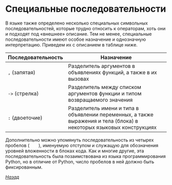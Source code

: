 # Специальные последовательности

В языке также определено несколько специальных символьных последовательностей, которые трудно относить к операторам, хоть они и подходят под «внешнее» описание. Тем не менее, специальные последовательности имеют особое назначение и однозначную интерпретацию. Приведем их с описанием в таблице ниже.

Последовательность | Назначение
------------------ | ----------
`,` (запятая) | Разделитель аргументов в объявлениях функций, а также в их вызовах
`->` (стрелка) | Разделитель между списком аргументов функции и типом возвращаемого значения
`:` (двоеточие) | Разделитель имени и типа в объявлении переменных, а также выражения и тела (блока) в некоторых языковых конструкциях

Дополнительно можно упомянуть последовательность из четырех пробелов (`    `), именуемую отступом и служащую для обозначения уровней вложенности в блоках кода. Как и многие другие, эта последовательность была позаимствована из языка программирования Python, но в отличие от Python, число пробелов в ней должно быть фиксированным.

[_Назад_](README.md)
